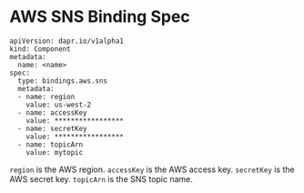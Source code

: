 # AWS SNS Binding Spec

```
apiVersion: dapr.io/v1alpha1
kind: Component
metadata:
  name: <name>
spec:
  type: bindings.aws.sns
  metadata:
  - name: region
    value: us-west-2
  - name: accessKey
    value: *****************
  - name: secretKey
    value: *****************
  - name: topicArn
    value: mytopic
```

`region` is the AWS region.
`accessKey` is the AWS access key.
`secretKey` is the AWS secret key.
`topicArn` is the SNS topic name.